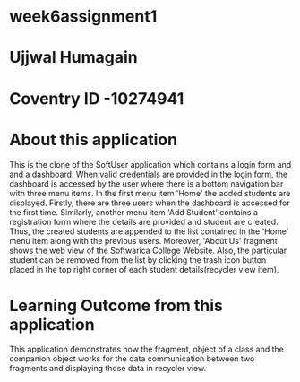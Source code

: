 # week6assignment1
# Ujjwal Humagain
# Coventry ID -10274941
# About this application
This is the clone of the SoftUser application which contains a login form and and a dashboard. When valid credentials are provided in the login form, the dashboard is accessed by the user where there is a bottom navigation bar with three menu items. In the first menu item 'Home' the added students are displayed. Firstly, there are three users when the dashboard is accessed for the first time. Similarly, another menu item 'Add Student' contains a registration form where the details are provided and student are created. Thus, the created students are appended to the list contained in the 'Home' menu item along with the previous users. Moreover, 'About Us' fragment shows the web view of the Softwarica College Website. Also, the particular student can be removed from the list by clicking the trash icon button placed in the top right corner of each student details(recycler view item).
# Learning Outcome from this application
This application demonstrates how the fragment, object of a class and the companion object works for the data communication between two fragments and displaying those data in recycler view.
